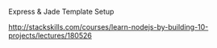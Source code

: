 Express & Jade Template Setup

http://stackskills.com/courses/learn-nodejs-by-building-10-projects/lectures/180526
